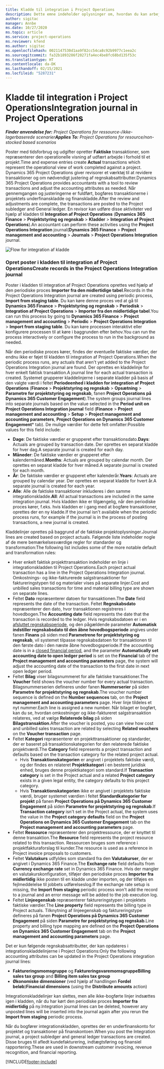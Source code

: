 ```yaml
---
title: Kladde til integration i Project Operations
description: Dette emne indeholder oplysninger om, hvordan du kan arbejde med kladden til integration i Project Operations.
author: sigitac
manager: Annbe
ms.date: 10/27/2020
ms.topic: article
ms.service: project-operations
ms.reviewer: kfend
ms.author: sigitac
ms.openlocfilehash: 0021147530d1aa9f82cc54ca8c92b9977c1eea2c
ms.sourcegitcommit: fa32b1893286f20271fa4ec4be8fc68bd135f53c
ms.translationtype: HT
ms.contentlocale: da-DK
ms.lasthandoff: 02/15/2021
ms.locfileid: "5287231"
---
```

# <a name="integration-journal-in-project-operations"></a><span data-ttu-id="90356-103">Kladde til integration i Project Operations</span><span class="sxs-lookup"><span data-stu-id="90356-103">Integration journal in Project Operations</span></span>

<span data-ttu-id="90356-104">_**Finder anvendelse for:** Project Operations for ressource-/ikke-lagerbaserede scenarier_</span><span class="sxs-lookup"><span data-stu-id="90356-104">_**Applies To:** Project Operations for resource/non-stocked based scenarios_</span></span>

<span data-ttu-id="90356-105">Poster med tidsforbrug og udgifter opretter **Faktiske** transaktioner, som repræsenterer den operationelle visning af udfært arbejde i forhold til et projekt.</span><span class="sxs-lookup"><span data-stu-id="90356-105">Time and expense entries create **Actual** transactions which represent the operational view of work completed against a project.</span></span> <span data-ttu-id="90356-106">Dynamics 365 Project Operations giver revisorer et værktøj til at revidere transaktioner og om nødvendigt justering af regnskabsattributter.</span><span class="sxs-lookup"><span data-stu-id="90356-106">Dynamics 365 Project Operations provides accountants with a tool to review transactions and adjust the accounting attributes as needed.</span></span> <span data-ttu-id="90356-107">Når gennemgangen og justeringerne er fuldført, bogføres transaktionerne i projektets underfinanskladde og finanskladde.</span><span class="sxs-lookup"><span data-stu-id="90356-107">After the review and adjustments are complete, the transactions are posted to the Project subledger and General ledger.</span></span> <span data-ttu-id="90356-108">En revisor kan udføre disse aktiviteter ved hjælp af kladden til **Integration af Project Operations** (**Dynamics 365 Finance** > **Projektstyring og regnskab** > **Kladder** > **Integration af Project Operations**).</span><span class="sxs-lookup"><span data-stu-id="90356-108">An accountant can perform these activities using the **Project Operations Integration** journal(**Dynamics 365 Finance** > **Project management and accounting** > **Journals** > **Project Operations Integration** journal.</span></span>

![Flow for integration af kladde](./media/IntegrationJournal.png)

### <a name="create-records-in-the-project-operations-integration-journal"></a><span data-ttu-id="90356-110">Opret poster i kladden til integration af Project Operations</span><span class="sxs-lookup"><span data-stu-id="90356-110">Create records in the Project Operations Integration journal</span></span>

<span data-ttu-id="90356-111">Poster i kladden til integration af Project Operations oprettes ved hjælp af den periodiske proces **Importer fra den midlertidige tabel**.</span><span class="sxs-lookup"><span data-stu-id="90356-111">Records in the Project Operations Integration journal are created using periodic process, **Import from staging table**.</span></span> <span data-ttu-id="90356-112">Du kan køre denne proces ved at gå til **Dynamics 365 Finance** > **Projektstyring og regnskab** > **Periodisk** > **Integration af Project Operations** > **Importer fra den midlertidige tabel**.</span><span class="sxs-lookup"><span data-stu-id="90356-112">You can run this process by going to **Dynamics 365 Finance** > **Project management and accounting** > **Periodic** > **Project Operations Integration** > **Import from staging table**.</span></span> <span data-ttu-id="90356-113">Du kan køre processen interaktivt eller konfigurere processen til at køre i baggrunden efter behov.</span><span class="sxs-lookup"><span data-stu-id="90356-113">You can run the process interactively or configure the process to run in the background as needed.</span></span>

<span data-ttu-id="90356-114">Når den periodiske proces kører, findes der eventuelle faktiske værdier, der endnu ikke er føjet til kladden til integration af Project Operations.</span><span class="sxs-lookup"><span data-stu-id="90356-114">When the periodic process runs, any actuals that aren't yet added to the Project Operations Integration journal are found.</span></span> <span data-ttu-id="90356-115">Der oprettes en kladdelinje for hver enkelt faktisk transaktion.</span><span class="sxs-lookup"><span data-stu-id="90356-115">A journal line for each actual transaction is created.</span></span>
<span data-ttu-id="90356-116">Systemet grupperer kladdelinjerne i separate kladder på basis af den valgte værdi i feltet **Periodeenhed i kladden for integration af Project Operations** (**Finance** > **Projektstyring og regnskab** > **Opsætning** > **Parametre for projektstyring og regnskab**, fanen **Project Operations på Dynamics 365 Customer Engagement**).</span><span class="sxs-lookup"><span data-stu-id="90356-116">The system groups journal lines into separate journals based on the value selected in the **Period unit on Project Operations Integration journal** field (**Finance** > **Project management and accounting** > **Setup** > **Project management and accounting parameters**, **Project Operations on Dynamics 365 Customer Engagement**\* tab).</span></span> <span data-ttu-id="90356-117">De mulige værdier for dette felt omfatter:</span><span class="sxs-lookup"><span data-stu-id="90356-117">Possible values for this field include:</span></span>

  - <span data-ttu-id="90356-118">**Dage**: De faktiske værdier er grupperet efter transaktionsdato.</span><span class="sxs-lookup"><span data-stu-id="90356-118">**Days**: Actuals are grouped by transaction date.</span></span> <span data-ttu-id="90356-119">Der oprettes en separat kladde for hver dag.</span><span class="sxs-lookup"><span data-stu-id="90356-119">A separate journal is created for each day.</span></span>
  - <span data-ttu-id="90356-120">**Måneder**: De faktiske værdier er grupperet efter kalendermåned.</span><span class="sxs-lookup"><span data-stu-id="90356-120">**Months**: Actuals are grouped by calendar month.</span></span> <span data-ttu-id="90356-121">Der oprettes en separat kladde for hver måned.</span><span class="sxs-lookup"><span data-stu-id="90356-121">A separate journal is created for each month.</span></span>
  - <span data-ttu-id="90356-122">**År**: De faktiske værdier er grupperet efter kalenderår.</span><span class="sxs-lookup"><span data-stu-id="90356-122">**Years**: Actuals are grouped by calendar year.</span></span> <span data-ttu-id="90356-123">Der oprettes en separat kladde for hvert år.</span><span class="sxs-lookup"><span data-stu-id="90356-123">A separate journal is created for each year.</span></span>
  - <span data-ttu-id="90356-124">**Alle**: Alle de faktiske transaktioner inkluderes i den samme integrationskladde.</span><span class="sxs-lookup"><span data-stu-id="90356-124">**All**: All actual transactions are included in the same integration journal.</span></span> <span data-ttu-id="90356-125">Hvis kladden ikke er tilgængelig, når den periodiske proces kører, f.eks. hvis kladden er i gang med at bogføre transaktioner, oprettes der en ny kladde.</span><span class="sxs-lookup"><span data-stu-id="90356-125">If the journal isn't available when the periodic process runs, for example if the journal is in the process of posting transactions, a new journal is created.</span></span>

<span data-ttu-id="90356-126">Kladdelinjer oprettes på baggrund af de faktiske projektoplysninger.</span><span class="sxs-lookup"><span data-stu-id="90356-126">Journal lines are created based on project actuals.</span></span> <span data-ttu-id="90356-127">Følgende liste indeholder nogle af de mere bemærkelsesværdige regler for standarder og transformation:</span><span class="sxs-lookup"><span data-stu-id="90356-127">The following list includes some of the more notable default and transformation rules:</span></span>

  - <span data-ttu-id="90356-128">Hver enkelt faktisk projekttransaktion indeholder en linje i integrationskladden til Project Operations.</span><span class="sxs-lookup"><span data-stu-id="90356-128">Each project actual transaction has a line in the Project Operations Integration journal.</span></span> <span data-ttu-id="90356-129">Omkostnings- og ikke-fakturerede salgstransaktioner for faktureringstypen tid og materialer vises på separate linjer.</span><span class="sxs-lookup"><span data-stu-id="90356-129">Cost and unbilled sales transactions for time and material billing type are shown on separate lines.</span></span>
  - <span data-ttu-id="90356-130">Feltet **Dato** repræsenterer datoen for transaktionen.</span><span class="sxs-lookup"><span data-stu-id="90356-130">The **Date** field represents the date of the transaction.</span></span> <span data-ttu-id="90356-131">Feltet **Regnskabsdato** repræsenterer den dato, hvor transaktionen registreres i hovedbogen.</span><span class="sxs-lookup"><span data-stu-id="90356-131">The **Accounting date** field represents the date that the transaction is recorded to the ledger.</span></span> <span data-ttu-id="90356-132">Hvis regnskabsdatoen er i en [afsluttet regnskabsperiode](https://docs.microsoft.com/dynamics365/finance/general-ledger/close-general-ledger-at-period-end), og den pågældende parameter **Automatisk indstiller regnskabsdato til den åbne hovedbogsperiode** angives under fanen **Finans** på siden med **Parametrene for projektstyring og regnskab**, vil systemet tilpasse regnskabsdatoen for transaktionen til den første dato i den næste åbne hovedbogsperiode.</span><span class="sxs-lookup"><span data-stu-id="90356-132">If the accounting date is in a [closed financial period](https://docs.microsoft.com/dynamics365/finance/general-ledger/close-general-ledger-at-period-end), and the parameter **Automatically set accounting date to open ledger period** is set on the **Financial** tab of the **Project management and accounting parameters** page, the system will adjust the accounting date of the transaction to the first date in next open ledger period.</span></span>
  - <span data-ttu-id="90356-133">Feltet **Bilag** viser bilagsnummeret for alle faktiske transaktioner.</span><span class="sxs-lookup"><span data-stu-id="90356-133">The **Voucher** field shows the voucher number for every actual transaction.</span></span> <span data-ttu-id="90356-134">Bilagsnummerserien defineres under fanen **Nummerserier** på siden **Parametre for projektstyring og regnskab**.</span><span class="sxs-lookup"><span data-stu-id="90356-134">The voucher number sequence is defined on the **Number sequences** tab, on the **Project management and accounting parameters** page.</span></span> <span data-ttu-id="90356-135">Hver linje tildeles et nyt nummer.</span><span class="sxs-lookup"><span data-stu-id="90356-135">Each line is assigned a new number.</span></span> <span data-ttu-id="90356-136">Når bilaget er bogført, kan du se, hvordan omkostninger og ikke-faktureret salgstransaktion relateres, ved at vælge **Relaterede bilag** på siden **Bilagstransaktion**.</span><span class="sxs-lookup"><span data-stu-id="90356-136">After the voucher is posted, you can view how cost and unbilled sales transaction are related by selecting **Related vouchers** on the **Voucher transaction** page.</span></span>
  - <span data-ttu-id="90356-137">Feltet **Kategori** repræsenterer en projekttransaktioner og standarder, der er baseret på transaktionskategorien for den relaterede faktiske projektværdi.</span><span class="sxs-lookup"><span data-stu-id="90356-137">The **Category** field represents a project transaction and defaults based on the transaction category for the related project actual.</span></span>
    - <span data-ttu-id="90356-138">Hvis **Transaktionskategorien** er angivet i projektets faktiske værdi, og der findes en relateret **Projektkategori** i en bestemt juridisk enhed, bruges denne projektkategori som standard.</span><span class="sxs-lookup"><span data-stu-id="90356-138">If **Transaction category** is set in the Project actual and a related **Project category** exists in a given legal entity, the category defaults to this project category.</span></span>
    - <span data-ttu-id="90356-139">Hvis **Transaktionskategorien** ikke er angivet i projektets faktiske værdi, bruger systemet værdien i feltet **Standardkategorier for projekt** på fanen **Project Operations på Dynamics 365 Customer Engagement** på siden **Parametre for projektstyring og regnskab**.</span><span class="sxs-lookup"><span data-stu-id="90356-139">If **Transaction category** isn't set in the Project actual, the system uses the value in the **Project category defaults** field on the **Project Operations on Dynamics 365 Customer Engagement** tab on the **Project management and accounting parameters** page.</span></span>
  - <span data-ttu-id="90356-140">Feltet **Ressource** repræsenterer den projektressource, der er knyttet til denne transaktion.</span><span class="sxs-lookup"><span data-stu-id="90356-140">The **Resource** field represents the project resource related to this transaction.</span></span> <span data-ttu-id="90356-141">Ressourcen bruges som reference i projektfakturaforslag til kunder.</span><span class="sxs-lookup"><span data-stu-id="90356-141">The resource is used as a reference in Project invoice proposals to customers.</span></span>
  - <span data-ttu-id="90356-142">Feltet **Valutakurs** udfyldes som standard fra den **Valutakurser**, der er angivet i Dynamics 365 Finance.</span><span class="sxs-lookup"><span data-stu-id="90356-142">The **Exchange rate** field defaults from **Currency exchange rate** set in Dynamics 365 Finance.</span></span> <span data-ttu-id="90356-143">Hvis der mangler en valutakurskonfiguration, tilføjer den periodiske proces **Importer fra midlertidig** ikke posten til en kladde under importen, og der tilføjes en fejlmeddelelse til jobbets udførelseslog.</span><span class="sxs-lookup"><span data-stu-id="90356-143">If the exchange rate setup is missing, the **Import from staging** periodic process won't add the record to a journal and an error message will be added to the job execution log.</span></span>
  - <span data-ttu-id="90356-144">Feltet **Linjeegenskab** repræsenterer faktureringstypen i projektets faktiske værdier.</span><span class="sxs-lookup"><span data-stu-id="90356-144">The **Line property** field represents the billing type in Project actuals.</span></span> <span data-ttu-id="90356-145">Tilknytning af linjeegenskab og faktureringstype defineres på fanen **Project Operations på Dynamics 365 Customer Engagement** på siden **Parametre for projektstyring og regnskab**.</span><span class="sxs-lookup"><span data-stu-id="90356-145">Line property and billing type mapping are defined on the **Project Operations on Dynamics 365 Customer Engagement** tab on the **Project management and accounting parameters** page.</span></span>

<span data-ttu-id="90356-146">Det er kun følgende regnskabsattributter, der kan opdateres i integrationskladdelinjerne i Project Operations:</span><span class="sxs-lookup"><span data-stu-id="90356-146">Only the following accounting attributes can be updated in the Project Operations integration journal lines:</span></span>

- <span data-ttu-id="90356-147">**Faktureringsmomsgruppe** og **Faktureringsvaremomsgruppe**</span><span class="sxs-lookup"><span data-stu-id="90356-147">**Billing sales tax group** and **Billing item sales tax group**</span></span>
- <span data-ttu-id="90356-148">**Økonomiske dimensioner** (ved hjælp af handlingen **Fordel beløb**)</span><span class="sxs-lookup"><span data-stu-id="90356-148">**Financial dimensions** (using the **Distribute amounts** action)</span></span>

<span data-ttu-id="90356-149">Integrationskladdelinjer kan slettes, men alle ikke-bogførte linjer indsættes igen i kladden, når du har kørt den periodiske proces **Importer fra midlertidig** på ny.</span><span class="sxs-lookup"><span data-stu-id="90356-149">Integration journal lines can be deleted, however any unposted lines will be inserted into the journal again after you rerun the **Import from staging** periodic process.</span></span>

<span data-ttu-id="90356-150">Når du bogfører integrationskladden, oprettes der en underfinanskonto for projektet og transaktioner på finanskontoen.</span><span class="sxs-lookup"><span data-stu-id="90356-150">When you post the Integration journal, a project subledger and general ledger transactions are created.</span></span> <span data-ttu-id="90356-151">Disse bruges til afledt kundefakturering, indtægtsføring og finansiel rapportering.</span><span class="sxs-lookup"><span data-stu-id="90356-151">These are used in downstream customer invoicing, revenue recognition, and financial reporting.</span></span>


[!INCLUDE[footer-include](../includes/footer-banner.md)]
